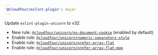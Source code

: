 ```yaml
---
'@cloudfour/eslint-plugin': major
---
```


Update `eslint-plugin-unicorn` to v32

- New rule: [`@cloudfour/unicorn/no-document-cookie`](https://github.com/sindresorhus/eslint-plugin-unicorn/blob/main/docs/rules/no-document-cookie.md) (enabled by default)
- Enable rule: [`@cloudfour/unicorn/numeric-separators-style`](https://github.com/sindresorhus/eslint-plugin-unicorn/blob/main/docs/rules/numeric-separators-style.md)
- Enable rule: [`@cloudfour/unicorn/prefer-array-flat`](https://github.com/sindresorhus/eslint-plugin-unicorn/blob/main/docs/rules/prefer-array-flat.md)
- Enable rule: [`@cloudfour/unicorn/prefer-array-flat-map`](https://github.com/sindresorhus/eslint-plugin-unicorn/blob/main/docs/rules/prefer-array-flat-map.md)
